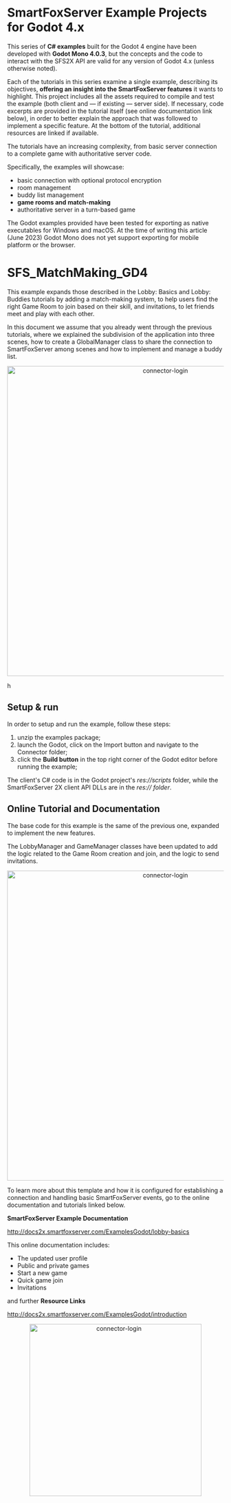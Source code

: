 # SmartFoxServer Example Projects for Godot 4.x

This series of **C# examples** built for the Godot 4 engine have been developed with **Godot Mono 4.0.3**, but the concepts and the code to interact with the SFS2X API are valid for any version of Godot 4.x (unless otherwise noted).

Each of the tutorials in this series examine a single example, describing its objectives, **offering an insight into the SmartFoxServer features** it wants to highlight. This project includes all the assets required to compile and test the example (both client and — if existing — server side). If necessary, code excerpts are provided in the tutorial itself (see online documentation link below), in order to better explain the approach that was followed to implement a specific feature. At the bottom of the tutorial, additional resources are linked if available.

The tutorials have an increasing complexity, from basic server connection to a complete game with authoritative server code.

Specifically, the examples will showcase:

* basic connection with optional protocol encryption
* room management
* buddy list management
* **game rooms and match-making**
* authoritative server in a turn-based game

The Godot examples provided have been tested for exporting as native executables for Windows and macOS. At the time of writing this article (June 2023) Godot Mono does not yet support exporting for mobile platform or the browser.

# SFS_MatchMaking_GD4
This example expands those described in the Lobby: Basics and Lobby: Buddies tutorials by adding a match-making system, to help users find the right Game Room to join based on their skill, and invitations, to let friends meet and play with each other.

In this document we assume that you already went through the previous tutorials, where we explained the subdivision of the application into three scenes, how to create a GlobalManager class to share the connection to SmartFoxServer among scenes and how to implement and manage a buddy list.

<p align="center"> 
<img width="720" alt="connector-login" src="">
 </p>h


## Setup & run
In order to setup and run the example, follow these steps:

1. unzip the examples package;
2. launch the Godot, click on the Import button and navigate to the Connector folder;
3. click the **Build button** in the top right corner of the Godot editor before running the example;

The client's C# code is in the Godot project's *res://scripts* folder, while the SmartFoxServer 2X client API DLLs are in the *res:// folder*.

## Online Tutorial and Documentation
The base code for this example is the same of the previous one, expanded to implement the new features.

The LobbyManager and GameManager classes have been updated to add the logic related to the Game Room creation and join, and the logic to send invitations.

<p align="center"> 
<img width="720" alt="connector-login" src="">
 </p>

To learn more about this template and how it is configured for establishing a connection and handling basic SmartFoxServer events, go to the online documentation and tutorials linked below.

**SmartFoxServer Example Documentation**   

http://docs2x.smartfoxserver.com/ExamplesGodot/lobby-basics

This online documentation includes:
* The updated user profile
* Public and private games
* Start a new game
* Quick game join
* Invitations
  
 and further **Resource Links**

http://docs2x.smartfoxserver.com/ExamplesGodot/introduction

 <p align="center"> 
<img width="400" alt="connector-login" src="https://github.com/SmartFoxServer/SFS_Connector_GD4/assets/30838007/a8f025fb-5bc0-4ca6-8ce0-8ec808565303">
 </p>

